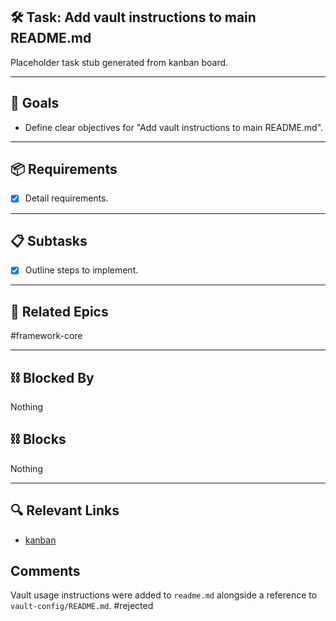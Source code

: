 ## 🛠️ Task: Add vault instructions to main README.md

Placeholder task stub generated from kanban board.

---

## 🎯 Goals

- Define clear objectives for "Add vault instructions to main README.md".

---

## 📦 Requirements

- [x] Detail requirements.

---

## 📋 Subtasks

- [x] Outline steps to implement.

---

## 🔗 Related Epics

#framework-core

---

## ⛓️ Blocked By

Nothing

## ⛓️ Blocks

Nothing

---

## 🔍 Relevant Links

- [kanban](../boards/kanban.md)

## Comments

Vault usage instructions were added to `readme.md` alongside a reference to
`vault-config/README.md`.
#rejected
